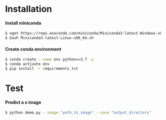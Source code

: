 # Installation

#### Install miniconda

```bash
$ wget https://repo.anaconda.com/miniconda/Miniconda3-latest-Windows-x86_64.exe
$ bash Miniconda3-latest-Linux-x86_64.sh
```

#### Create conda environment

```bash
$ conda create --name env python==3.7 -y
$ conda activate env
$ pip install -r requirements.txt
```
# Test

#### Predict a s image
```bash
$ python demo.py --image "path_to_image" --save "output_directory"
```


